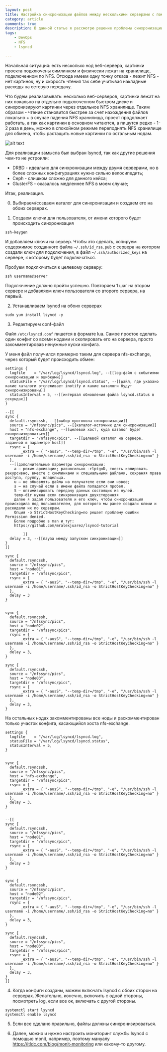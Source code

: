 ```yaml
---
layout: post
title: Настройка синхронизации файлов между несколькими серверами с помощью lsyncd
category: article
comments: true
description: В данной статье я рассмотрю решение проблемы синхронизации файлов между несколькими серверами с помощью lsyncd, NFS и тюнинга ядра.
tags:
    - DevOps
    - NFS
    - lsyncd

---
```


Начальная ситуация: есть несколько нод веб-сервера, картинки проекта подключены симлинком и физически лежат на хранилище, подключенном по NFS. Отсюда имеем одну точку отказа - лежит NFS - нет картинок, ну и скорость чтения так себе учитывая накладные расходы на сетевую передачу.

Что будем реализовывать: несколько веб-серверов, картинки лежат на них локально на отдельно подключенном быстром диске и синхронизируют картинки через отдельное NFS хранилище. Таким образом - чтение становится быстрее за счет нахождения файлов локально + в случае падения NFS хранилища, проект продолжает работать, а так как картинки в основном читаются, а пишутся редко - 1-2 раза в день, можно в спокойном режиме переподнять NFS хранилище для обмена, чтобы растащить новые картинки по остальным нодам.

![alt text](http://devopspath.ru/resources/images/nfs.png "DevOps")

Для реализации замысла был выбран lsyncd, так как другие решения чем-то не устроили:

- DRBD - идеально для синхронизации между двумя серверами, но в более сложных конфигурациях нужно сильно велосипедить;
- Ceph - слишком сложно для данного кейса;
- GlusterFS - оказалось медленнее NFS в моем случае;

Итак, реализация.

0. Выбираем/создаем каталог для синхронизации и создаем его на обоих серверах.

1. Создаем ключи для пользователя, от имени которого будет происходить синхронизация

```
ssh-keygen
```

И добавляем ключи на сервер. Чтобы это сделать, копируем содержимое созданного файла `~/.ssh/id_rsa.pub` с сервера на котором создали ключ для подключения, в файл `~/.ssh/authorized_keys` на сервере, к которому будет подключаться.

Пробуем подключиться к целевому серверу:

```
ssh username@server
```
Подключение должно пройти успешно.
Повторяем 1 шаг на втором сервере и добавляем ключ пользователя со второго сервера, на первый.

2. Устанавливаем lsyncd на обоих серверах

```
sudo yum install lsyncd -y
```

3. Редактируем conf-файл

Файл `/etc/lsyncd.conf` пишется в формате lua. Самое простое сделать один конфиг со всеми нодами и скопировать его на сервера, просто закомментировав ненужные куски конфига.

У меня файл получился примерно таким для сервера nfs-exchange, через который будет происходить обмен:

```
settings {
  logfile    = "/var/log/lsyncd/lsyncd.log", --[[log-файл с событиями синхронизации и ошибками]]
  statusFile = "/var/log/lsyncd/lsyncd.status", --[[файл, где указано какие каталоги отслеживает inotify и какие каталоги будут синхронизированы]]
  statusInterval = 5, --[[интервал обновления файла lsyncd.status в секундах]]
}

--[[
sync {
  default.rsyncssh, --[[выбор протокола синхронизации]]
  source = "/nfssync/pics", --[[каталог-источник для синхронизации]]
  host = "nfs-exchange", --[[целевой хост, куда каталог будет синхронизироваться]]
  targetdir = "/nfssync/pics", --[[целевой каталог на сервере, заданной в параметре host]]
  rsync = {
       _extra = { "-ausS", "--temp-dir=/tmp", "-e", "/usr/bin/ssh -l username -i /home/username/.ssh/id_rsa -o StrictHostKeyChecking=no" }
  }, 
  --[[дополнительные параметры синхронизации:
    a — режим архивации; равносильно -rlptgoD, тоесть копировать рекурсивно, вместе с симлинками и специальными файлами, сохраняя права доступа, группу, владельца.
    u — не обновлять файлы на получателе если они новее;    
    s — на случай если в имени файла попадется пробел.
    S — оптимизировать передачу данных состоящих из нулей.
    temp-dir нужна если синхронизация двухсторонняя
    далее я задал пользователя и его ключ, чтобы синхронизация происходила под пользователем, для которого мы ранее создали ключи и раскидали их по серверам.
    Опция -o StrictHostKeyChecking=no решает проблему ошибки Permission denied.
    Более подробно в man и тут:
    https://github.com/mralexjuarez/lsyncd-tutorial
            
        ]]
  delay = 3, --[[пауза между запуском синхронизации]]
}
]]

sync {
  default.rsyncssh,
  source = "/nfssync/pics",
  host = "node01",
  targetdir = "/nfssync/pics",
  rsync = {
       _extra = { "-ausS", "--temp-dir=/tmp", "-e", "/usr/bin/ssh -l username -i /home/username/.ssh/id_rsa -o StrictHostKeyChecking=no" }
  },
  delay = 3
}


sync {
  default.rsyncssh,
  source = "/nfssync/pics",
  host = "node02",
  targetdir = "/nfssync/pics",
  rsync = {
       _extra = { "-ausS", "--temp-dir=/tmp", "-e", "/usr/bin/ssh -l username -i /home/username/.ssh/id_rsa -o StrictHostKeyChecking=no" }
  },
  delay = 3,
}

sync {
  default.rsyncssh,
  source = "/nfssync/pics",
  host = "node03",
  targetdir = "/nfssync/pics",
  rsync = {
       _extra = { "-ausS", "--temp-dir=/tmp", "-e", "/usr/bin/ssh -l username -i /home/username/.ssh/id_rsa -o StrictHostKeyChecking=no" }
  },
  delay = 3,
}

```
На остальных нодах закомментированы все ноды и раскомментирован только участок конфига, касающийся хоста nfs-exchange.

```
settings {
  logfile    = "/var/log/lsyncd/lsyncd.log",
  statusFile = "/var/log/lsyncd/lsyncd.status",
  statusInterval = 5,
}


sync {
  default.rsyncssh,
  source = "/nfssync/pics",
  host = "nfs-exchange",
  targetdir = "/nfssync/pics",
  rsync = {
       _extra = { "-ausS", "--temp-dir=/tmp", "-e", "/usr/bin/ssh -l username -i /home/username/.ssh/id_rsa -o StrictHostKeyChecking=no" }
  },
  delay = 3,
}


--[[
sync {
  default.rsyncssh,
  source = "/nfssync/pics",
  host = "node01",
  targetdir = "/nfssync/pics",
  rsync = {
       _extra = { "-ausS", "--temp-dir=/tmp", "-e", "/usr/bin/ssh -l username -i /home/username/.ssh/id_rsa -o StrictHostKeyChecking=no" }
  },
  delay = 3
}


sync {
  default.rsyncssh,
  source = "/nfssync/pics",
  host = "node02",
  targetdir = "/nfssync/pics",
  rsync = {
       _extra = { "-ausS", "--temp-dir=/tmp", "-e", "/usr/bin/ssh -l username -i /home/username/.ssh/id_rsa -o StrictHostKeyChecking=no" }
  },
  delay = 3,
}

sync {
  default.rsyncssh,
  source = "/nfssync/pics",
  host = "node03",
  targetdir = "/nfssync/pics",
  rsync = {
       _extra = { "-ausS", "--temp-dir=/tmp", "-e", "/usr/bin/ssh -l username -i /home/username/.ssh/id_rsa -o StrictHostKeyChecking=no" }
  },
  delay = 3,
}
]]

```
4. Когда конфиги созданы, можем включать lsyncd с обоих сторон на серверах. Желательно, конечно, включить с одной стороны, посмотреть log, если все ок, включать с другой стороны.

```
systemctl start lsyncd
systemctl enable lsyncd
```

5. Если все сделано правильно, файлы должны синхронизироваться.
   
6. Далее, можно и нужно настроить мониторинг службы lsyncd с помощью monit, например, поэтому мануалу https://itldc.com/blog/monit-monitoring или какому-то другому.
